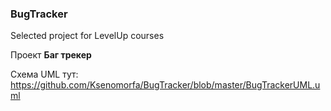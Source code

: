 ### BugTracker
Selected project for LevelUp courses

Проект **Баг трекер**

Схема UML тут: https://github.com/Ksenomorfa/BugTracker/blob/master/BugTrackerUML.uml  
